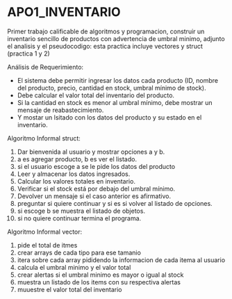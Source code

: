 # APO1_INVENTARIO
Primer trabajo calificable de algoritmos y programacion, construir un inventario sencillo de productos con advertencia de umbral minimo, adjunto el analisis y el pseudocodigo:
esta practica incluye vectores y struct (practica 1 y 2)

Análisis de Requerimiento:
  - El sistema debe permitir ingresar los datos cada producto (ID, nombre del producto, precio, cantidad en stock, umbral mínimo de stock).
  - Debe calcular el valor total del inventario del producto.
  - Si la cantidad en stock es menor al umbral mínimo, debe mostrar un mensaje de reabastecimiento.
  - Y mostar un lsitado con los datos del producto y su estado en el inventario.


 Algoritmo Informal struct: 
 1. Dar bienvenida al usuario y mostrar opciones a y b.
 2. a es agregar producto, b es ver el listado.
 3. si el usuario escoge a se le pide los datos del producto
 4. Leer y almacenar los datos ingresados.
 5. Calcular los valores totales en inventario.
 6. Verificar si el stock está por debajo del umbral mínimo.
 7. Devolver un mensaje si el caso anterior es afirmativo.
 8. preguntar si quiere continuar y si es si volver al listado de opciones.
 9. si escoge b se muestra el listado de objetos.
 10. si no quiere continuar termina el programa.

 Algoritmo Informal vector: 
  1. pide el total de itmes
  2. crear arrays de cada tipo para ese tamanio
  3. itera sobre cada array pididendo la informacion de cada itema al usuario
  4. calcula el umbral minimo y el valor total
  5. crear alertas si el umbral minimo es mayor o igual al stock
  6. muestra un listado de los items con su respectiva alertas
  7. muuestre el valor total del inventario
